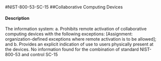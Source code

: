 #NIST-800-53-SC-15
##Collaborative Computing Devices
#### Description
The information system:
  a.  Prohibits remote activation of collaborative computing devices with the following exceptions: [Assignment: organization-defined exceptions where remote activation is to be allowed]; and
  b.  Provides an explicit indication of use to users physically present at the devices.
No information found for the combination of standard NIST-800-53 and control SC-15
